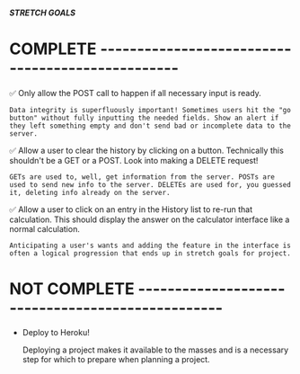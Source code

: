 ##### STRETCH GOALS #####

# COMPLETE -------------------------------------------------

✅ Only allow the POST call to happen if all necessary input is ready.

    Data integrity is superfluously important! Sometimes users hit the "go button" without fully inputting the needed fields. Show an alert if they left something empty and don't send bad or incomplete data to the server.

✅ Allow a user to clear the history by clicking on a button. Technically this shouldn't be a GET or a POST. Look into making a DELETE request!

    GETs are used to, well, get information from the server. POSTs are used to send new info to the server. DELETEs are used for, you guessed it, deleting info already on the server.

✅  Allow a user to click on an entry in the History list to re-run that calculation. This should display the answer on the calculator interface like a normal calculation.

    Anticipating a user's wants and adding the feature in the interface is often a logical progression that ends up in stretch goals for project.

# NOT COMPLETE -------------------------------------------------


- Deploy to Heroku!

    Deploying a project makes it available to the masses and is a necessary step for which to prepare when planning a project.